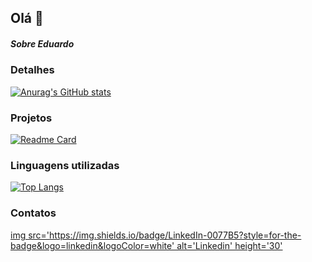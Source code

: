## Olá 👋

##### Sobre Eduardo

### Detalhes

[![Anurag's GitHub stats](https://github-readme-stats.vercel.app/api?username=Eduardo-js-gif&show_icons=true&theme=dark)](https://github.com/anuraghazra/github-readme-stats)

### Projetos

[![Readme Card](https://github-readme-stats.vercel.app/api/pin/?username=Eduardo-js-gif&repo=variavel&theme=dark)](https://github.com/anuraghazra/github-readme-stats)

### Linguagens utilizadas

[![Top Langs](https://github-readme-stats.vercel.app/api/top-langs/?username=Eduardo-js-gif&layout=compact)](https://github.com/anuraghazra/github-readme-stats)


### Contatos

[img src='https://img.shields.io/badge/LinkedIn-0077B5?style=for-the-badge&logo=linkedin&logoColor=white' alt='Linkedin' height='30'](https://www.linkedin.cominpedrobrocaldi)
